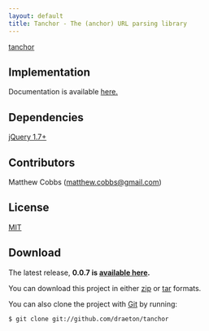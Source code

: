```yaml
---
layout: default
title: Tanchor - The (anchor) URL parsing library
---
```


<section id="main" role="main">

[tanchor](http://draeton.github.com/tanchor/) 
    

## Implementation

Documentation is available [here.](http://draeton.github.com/tanchor/tanchor/docs/tanchor.html)
    

## Dependencies

[jQuery 1.7+](http://jquery.com/)


## Contributors

Matthew Cobbs (matthew.cobbs@gmail.com)


## License

[MIT](https://raw.github.com/draeton/tanchor/master/LICENSE)


## Download

The latest release, **0.0.7 is [available here](http://draeton.github.com/tanchor/tanchor/dist/tanchor-0.0.7.zip).**

You can download this project in either [zip](https://github.com/draeton/tanchor/zipball/master) 
or [tar](https://github.com/draeton/tanchor/tarball/master) formats.

You can also clone the project with [Git](http://git-scm.com) by running:

    $ git clone git://github.com/draeton/tanchor

</section>

<script src="(http://draeton.github.com/tanchor/tanchor/build/js/tanchor-0.0.7-min.js"></script>
<script>
$(document).ready(function () {
});
</script>